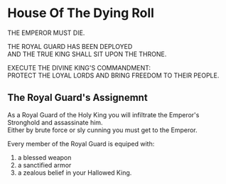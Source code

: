 # House Of The Dying Roll
  
THE EMPEROR MUST DIE.  
  
THE ROYAL GUARD HAS BEEN DEPLOYED  
AND THE TRUE KING SHALL SIT UPON THE THRONE.  
  
EXECUTE THE DIVINE KING'S COMMANDMENT:  
PROTECT THE LOYAL LORDS AND BRING FREEDOM TO THEIR PEOPLE.  
  
  
## The Royal Guard's Assignemnt
  
As a Royal Guard of the Holy King you will infiltrate the Emperor's Stronghold and assassinate him.  
Either by brute force or sly cunning you must get to the Emperor.  
  
Every member of the Royal Guard is equiped with:  
1. a blessed weapon
2. a sanctified armor
3. a zealous belief in your Hallowed King.

